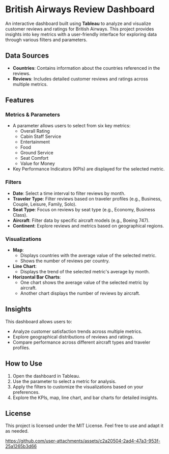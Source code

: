 # British Airways Review Dashboard  

An interactive dashboard built using **Tableau** to analyze and visualize customer reviews and ratings for British Airways. This project provides insights into key metrics with a user-friendly interface for exploring data through various filters and parameters.  

## Data Sources  
- **Countries**: Contains information about the countries referenced in the reviews.  
- **Reviews**: Includes detailed customer reviews and ratings across multiple metrics.  

## Features  

### Metrics & Parameters  
- A parameter allows users to select from six key metrics:  
  - Overall Rating  
  - Cabin Staff Service  
  - Entertainment  
  - Food  
  - Ground Service  
  - Seat Comfort  
  - Value for Money  
- Key Performance Indicators (KPIs) are displayed for the selected metric.  

### Filters  
- **Date**: Select a time interval to filter reviews by month.  
- **Traveler Type**: Filter reviews based on traveler profiles (e.g., Business, Couple, Leisure, Family, Solo).  
- **Seat Type**: Focus on reviews by seat type (e.g., Economy, Business Class).  
- **Aircraft**: Filter data by specific aircraft models (e.g., Boeing 747).  
- **Continent**: Explore reviews and metrics based on geographical regions.  

### Visualizations  
- **Map**:  
  - Displays countries with the average value of the selected metric.  
  - Shows the number of reviews per country.  
- **Line Chart**:  
  - Displays the trend of the selected metric's average by month.  
- **Horizontal Bar Charts**:  
  - One chart shows the average value of the selected metric by aircraft.  
  - Another chart displays the number of reviews by aircraft.  

## Insights  
This dashboard allows users to:  
- Analyze customer satisfaction trends across multiple metrics.  
- Explore geographical distributions of reviews and ratings.  
- Compare performance across different aircraft types and traveler profiles.  

## How to Use  
1. Open the dashboard in Tableau.  
2. Use the parameter to select a metric for analysis.  
3. Apply the filters to customize the visualizations based on your preferences.  
4. Explore the KPIs, map, line chart, and bar charts for detailed insights.  

## License  
This project is licensed under the MIT License. Feel free to use and adapt it as needed.  

https://github.com/user-attachments/assets/c2a20504-2ad4-47a3-953f-25a1265b3d66
